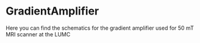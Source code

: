 # GradientAmplifier
Here you can find the schematics for the gradient amplifier used for 50 mT MRI scanner at the LUMC
